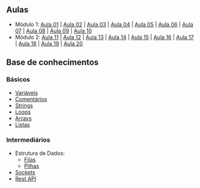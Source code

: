 ## Aulas
- Módulo 1: [Aula 01](./classes/class-01.pdf) 
| [Aula 02](./classes/class-02.pdf) 
| [Aula 03](./classes/class-03.pdf)
| [Aula 04](./classes/class-04.pdf)
| [Aula 05](./classes/class-05.pdf)
| [Aula 06](./classes/class-06.pdf)
| [Aula 07](./classes/class-07.pdf)
| [Aula 08](./classes/class-08.pdf)
| [Aula 09](./classes/class-09.pdf)
| [Aula 10](./classes/class-10.pdf)
- Módulo 2: [Aula 11](./classes/class-11.pdf)
| [Aula 12](./classes/class-12.pdf)
| [Aula 13](./classes/class-13.pdf)
| [Aula 14](./classes/class-14.pdf)
| [Aula 15](./classes/class-15.pdf)
| [Aula 16](./classes/class-16.pdf)
| [Aula 17](./classes/class-17.pdf)
| [Aula 18](./classes/class-18.pdf)
| [Aula 19](./classes/class-19.pdf)
| [Aula 20](./classes/class-20.pdf)


## Base de conhecimentos

### Básicos
- [Variáveis](./learn/basics/variables/variables.md)
- [Comentários](./learn/basics/comments/comments.md)
- [Strings](./learn/basics/strings/strings.md)
- [Loops](./learn/basics/loops/loops.md)
- [Arrays](./learn/basics/arrays/)
- [Listas](./learn/basics/lists/arraylist.md)

### Intermediários
- Estrutura de Dados:
  - [Filas](./learn/medium/structures/stacks.md)
  - [Pilhas](./learn//medium/structures/queue.md)
- [Sockets](./learn/medium/sockets/sockets.md)
- [Rest API](./learn/medium/rest/rest.md)
